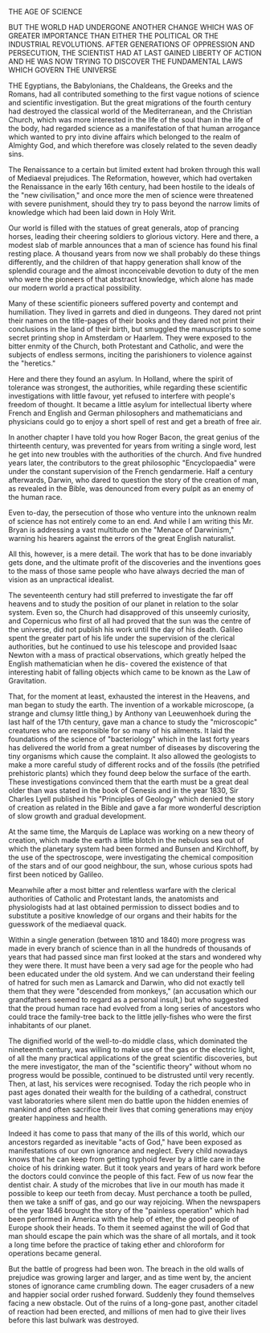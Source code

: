 THE AGE OF SCIENCE

BUT THE WORLD HAD UNDERGONE ANOTHER
CHANGE WHICH WAS OF GREATER
IMPORTANCE THAN EITHER THE POLITICAL
OR THE INDUSTRIAL REVOLUTIONS.
AFTER GENERATIONS OF OPPRESSION
AND PERSECUTION, THE SCIENTIST HAD
AT LAST GAINED LIBERTY OF ACTION
AND HE WAS NOW TRYING TO DISCOVER
THE FUNDAMENTAL LAWS WHICH GOVERN
THE UNIVERSE


THE Egyptians, the Babylonians, the Chaldeans, the Greeks
and the Romans, had all contributed something to the first
vague notions of science and scientific investigation. But the
great migrations of the fourth century had destroyed the classical
world of the Mediterranean, and the Christian Church, which
was more interested in the life of the soul than in the life of the
body, had regarded science as a manifestation of that human arrogance
which wanted to pry into divine affairs which belonged
to the realm of Almighty God, and which therefore was closely
related to the seven deadly sins.

The Renaissance to a certain but limited extent had broken
through this wall of Mediaeval prejudices. The Reformation,
however, which had overtaken the Renaissance in the early 16th
century, had been hostile to the ideals of the "new civilisation,"
and once more the men of science were threatened with severe
punishment, should they try to pass beyond the narrow limits
of knowledge which had been laid down in Holy Writ.

Our world is filled with the statues of great generals, atop
of prancing horses, leading their cheering soldiers to glorious
victory. Here and there, a modest slab of marble announces
that a man of science has found his final resting place. A thousand
years from now we shall probably do these things differently,
and the children of that happy generation shall know
of the splendid courage and the almost inconceivable devotion
to duty of the men who were the pioneers of that abstract
knowledge, which alone has made our modern world a practical
possibility.

Many of these scientific pioneers suffered poverty and contempt
and humiliation. They lived in garrets and died in dungeons.
They dared not print their names on the title-pages of
their books and they dared not print their conclusions in the
land of their birth, but smuggled the manuscripts to some secret
printing shop in Amsterdam or Haarlem. They were exposed
to the bitter enmity of the Church, both Protestant and Catholic,
and were the subjects of endless sermons, inciting the parishioners
to violence against the "heretics."

Here and there they found an asylum. In Holland, where
the spirit of tolerance was strongest, the authorities, while
regarding these scientific investigations with little favour, yet
refused to interfere with people's freedom of thought. It became
a little asylum for intellectual liberty where French and
English and German philosophers and mathematicians and
physicians could go to enjoy a short spell of rest and get a
breath of free air.

In another chapter I have told you how Roger Bacon, the
great genius of the thirteenth century, was prevented for years
from writing a single word, lest he get into new troubles with
the authorities of the church. And five hundred years later, the
contributors to the great philosophic "Encyclopaedia" were under
the constant supervision of the French gendarmerie. Half
a century afterwards, Darwin, who dared to question the story
of the creation of man, as revealed in the Bible, was denounced
from every pulpit as an enemy of the human race.

Even to-day, the persecution of those who venture into the
unknown realm of science has not entirely come to an end.
And while I am writing this Mr. Bryan is addressing a vast
multitude on the "Menace of Darwinism," warning his hearers
against the errors of the great English naturalist.

All this, however, is a mere detail. The work that has to
be done invariably gets done, and the ultimate profit of the
discoveries and the inventions goes to the mass of those same people
who have always decried the man of vision as an unpractical idealist.

The seventeenth century had still preferred to investigate
the far off heavens and to study the position of our
planet in relation to the solar system. Even so, the Church had
disapproved of this unseemly curiosity, and Copernicus who
first of all had proved that the sun was the centre of the universe,
did not publish his work until the day of his death. Galileo
spent the greater part of his life under the supervision of the
clerical authorities, but he continued to use his telescope and
provided Isaac Newton with a mass of practical observations,
which greatly helped the English mathematician when he dis-
covered the existence of that interesting habit of falling objects
which came to be known as the Law of Gravitation.

That, for the moment at least, exhausted the interest in the
Heavens, and man began to study the earth. The invention
of a workable microscope, (a strange and clumsy little thing,)
by Anthony van Leeuwenhoek during the last half of the 17th
century, gave man a chance to study the "microscopic" creatures
who are responsible for so many of his ailments. It laid
the foundations of the science of "bacteriology" which in the
last forty years has delivered the world from a great number of
diseases by discovering the tiny organisms which cause the
complaint. It also allowed the geologists to make a more
careful study of different rocks and of the fossils (the petrified
prehistoric plants) which they found deep below the surface of
the earth. These investigations convinced them that the earth
must be a great deal older than was stated in the book of
Genesis and in the year 1830, Sir Charles Lyell published his
"Principles of Geology" which denied the story of creation as
related in the Bible and gave a far more wonderful description
of slow growth and gradual development.

At the same time, the Marquis de Laplace was working on
a new theory of creation, which made the earth a little blotch
in the nebulous sea out of which the planetary system had
been formed and Bunsen and Kirchhoff, by the use of the
spectroscope, were investigating the chemical composition of the
stars and of our good neighbour, the sun, whose curious spots
had first been noticed by Galileo.

Meanwhile after a most bitter and relentless warfare with
the clerical authorities of Catholic and Protestant lands, the
anatomists and physiologists had at last obtained permission
to dissect bodies and to substitute a positive knowledge of our
organs and their habits for the guesswork of the mediaeval
quack.

Within a single generation (between 1810 and 1840) more
progress was made in every branch of science than in all the
hundreds of thousands of years that had passed since man first
looked at the stars and wondered why they were there. It
must have been a very sad age for the people who had been
educated under the old system. And we can understand their
feeling of hatred for such men as Lamarck and Darwin, who
did not exactly tell them that they were "descended from
monkeys," (an accusation which our grandfathers seemed to
regard as a personal insult,) but who suggested that the proud
human race had evolved from a long series of ancestors who
could trace the family-tree back to the little jelly-fishes who
were the first inhabitants of our planet.

The dignified world of the well-to-do middle class, which
dominated the nineteenth century, was willing to make use
of the gas or the electric light, of all the many practical applications
of the great scientific discoveries, but the mere investigator,
the man of the "scientific theory" without whom no
progress would be possible, continued to be distrusted until
very recently. Then, at last, his services were recognised. Today
the rich people who in past ages donated their wealth for
the building of a cathedral, construct vast laboratories where
silent men do battle upon the hidden enemies of mankind and
often sacrifice their lives that coming generations may enjoy
greater happiness and health.

Indeed it has come to pass that many of the ills of this
world, which our ancestors regarded as inevitable "acts of
God," have been exposed as manifestations of our own ignorance
and neglect. Every child nowadays knows that he can
keep from getting typhoid fever by a little care in the choice of
his drinking water. But it took years and years of hard
work before the doctors could convince the people of this fact.
Few of us now fear the dentist chair. A study of the microbes
that live in our mouth has made it possible to keep our
teeth from decay. Must perchance a tooth be pulled, then we
take a sniff of gas, and go our way rejoicing. When the newspapers
of the year 1846 brought the story of the "painless
operation" which had been performed in America with the help
of ether, the good people of Europe shook their heads. To
them it seemed against the will of God that man should escape
the pain which was the share of all mortals, and it took a long
time before the practice of taking ether and chloroform for
operations became general.

But the battle of progress had been won. The breach in the
old walls of prejudice was growing larger and larger, and as
time went by, the ancient stones of ignorance came crumbling
down. The eager crusaders of a new and happier social order
rushed forward. Suddenly they found themselves facing a new
obstacle. Out of the ruins of a long-gone past, another citadel
of reaction had been erected, and millions of men had to give
their lives before this last bulwark was destroyed.